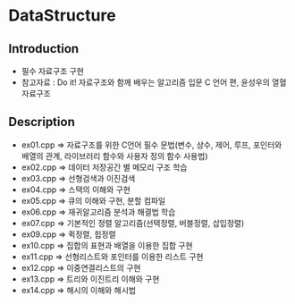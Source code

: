 # DataStructure

## Introduction
* 필수 자료구조 구현
* 참고자료 : Do it! 자료구조와 함께 배우는 알고리즘 입문 C 언어 편, 윤성우의 열혈 자료구조

## Description
- ex01.cpp => 자료구조를 위한 C언어 필수 문법(변수, 상수, 제어, 루프, 포인터와 배열의 관계, 라이브러리 함수와 사용자 정의 함수 사용법)
- ex02.cpp => 데이터 저장공간 별 메모리 구조 학습
- ex03.cpp => 선형검색과 이진검색 
- ex04.cpp => 스택의 이해와 구현 
- ex05.cpp => 큐의 이해와 구현, 분할 컴파일 
- ex06.cpp => 재귀알고리즘 분석과 해결법 학습 
- ex07.cpp => 기본적인 정렬 알고리즘(선택정렬, 버블정렬, 삽입정렬)  
- ex09.cpp => 퀵정렬, 힙정렬
- ex10.cpp => 집합의 표현과 배열을 이용한 집합 구현
- ex11.cpp => 선형리스트와 포인터를 이용한 리스트 구현
- ex12.cpp => 이중연결리스트의 구현  
- ex13.cpp => 트리와 이진트리 이해와 구현  
- ex14.cpp => 해시의 이해와 해시법 
